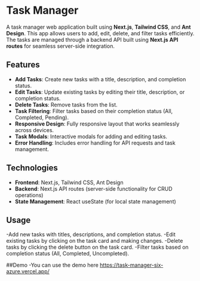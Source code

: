 # Task Manager

A task manager web application built using **Next.js**, **Tailwind CSS**, and **Ant Design**. This app allows users to add, edit, delete, and filter tasks efficiently. The tasks are managed through a backend API built using **Next.js API routes** for seamless server-side integration.

## Features

- **Add Tasks**: Create new tasks with a title, description, and completion status.
- **Edit Tasks**: Update existing tasks by editing their title, description, or completion status.
- **Delete Tasks**: Remove tasks from the list.
- **Task Filtering**: Filter tasks based on their completion status (All, Completed, Pending).
- **Responsive Design**: Fully responsive layout that works seamlessly across devices.
- **Task Modals**: Interactive modals for adding and editing tasks.
- **Error Handling**: Includes error handling for API requests and task management.

## Technologies

- **Frontend**: Next.js, Tailwind CSS, Ant Design
- **Backend**: Next.js API routes (server-side functionality for CRUD operations)
- **State Management**: React useState (for local state management)

## Usage

-Add new tasks with titles, descriptions, and completion status.
-Edit existing tasks by clicking on the task card and making changes.
-Delete tasks by clicking the delete button on the task card.
-Filter tasks based on completion status (All, Completed, Uncompleted).

##Demo 
-You can use the demo here https://task-manager-six-azure.vercel.app/
